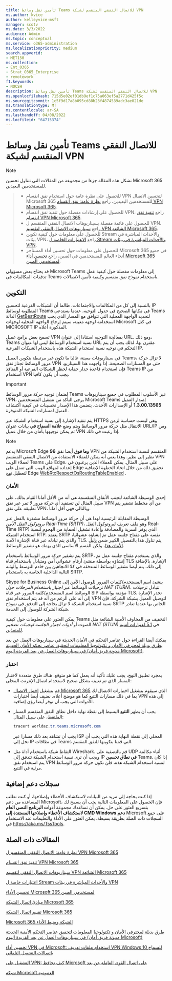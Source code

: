 ```yaml
---
title: تأمين نقل وسائط Teams للاتصال النفقي المنقسم لشبكة VPN
ms.author: kvice
author: kelleyvice-msft
manager: scotv
ms.date: 3/3/2022
audience: Admin
ms.topic: conceptual
ms.service: o365-administration
ms.localizationpriority: medium
search.appverid:
- MET150
ms.collection:
- Ent_O365
- Strat_O365_Enterprise
- remotework
f1.keywords:
- NOCSH
description: تأمين نقل وسائط Teams للاتصال النفقي المنقسم لشبكة VPN
ms.openlocfilehash: 715d5e02ef01db9ef1c75a063ef5a2771d425f5c
ms.sourcegitcommit: 1c5f9d17a8b095cd88b23f4874539adc3ae021de
ms.translationtype: MT
ms.contentlocale: ar-SA
ms.lasthandoff: 04/08/2022
ms.locfileid: "64715374"
---
```

# <a name="securing-teams-media-traffic-for-vpn-split-tunneling"></a>تأمين نقل وسائط Teams للاتصال النفقي المنقسم لشبكة VPN

>[!NOTE]
>تشكل هذه المقالة جزءا من مجموعة من المقالات التي تتناول تحسين Microsoft 365 للمستخدمين البعيدين.

>- للحصول على نظرة عامة حول استخدام نفق انقسام VPN لتحسين الاتصال Microsoft 365 للمستخدمين البعيدين، راجع [نظرة عامة: نفق انقسام VPN Microsoft 365](microsoft-365-vpn-split-tunnel.md).
>- للحصول على إرشادات مفصلة حول تنفيذ نفق انقسام VPN، راجع [تنفيذ نفق انقسام VPN Microsoft 365](microsoft-365-vpn-implement-split-tunnel.md).
>- للحصول على قائمة مفصلة بسيناريوهات الاتصال النفقي المنقسم ل VPN، راجع [سيناريوهات الاتصال النفقي لتقسيم VPN الشائعة Microsoft 365](microsoft-365-vpn-common-scenarios.md).
>- للحصول على معلومات حول كيفية تكوين Stream والأحداث المباشرة في بيئات VPN، راجع [الاعتبارات الخاصة ل Stream والأحداث المباشرة في بيئات VPN](microsoft-365-vpn-stream-and-live-events.md).
>- للحصول على معلومات حول تحسين أداء المستأجر Microsoft 365 في جميع أنحاء العالم للمستخدمين في الصين، راجع [تحسين أداء Microsoft 365 لمستخدمي الصين](microsoft-365-networking-china.md).

قد يحتاج بعض مسؤولي Microsoft Teams إلى معلومات مفصلة حول كيفية عمل تدفقات المكالمات في Teams باستخدام نموذج نفق منقسم وكيفية تأمين الاتصالات.

## <a name="configuration"></a>التكوين

بالنسبة إلى كل من المكالمات والاجتماعات، طالما أن الشبكات الفرعية لتحسين IP المطلوبة لوسائط Teams في مكانها الصحيح في جدول التوجيه، عندما يستدعي Teams الدالة [GetBestRoute](/windows/win32/api/iphlpapi/nf-iphlpapi-getbestroute) لتحديد الواجهة المحلية التي تتوافق مع المسار الذي يجب استخدامه لوجهة معينة، سيتم إرجاع الواجهة المحلية لوجهات Microsoft في كتل MICROSOFT IP المذكورة أعلاه.

تسمح بعض برامج عميل VPN بمعالجة التوجيه استنادا إلى عنوان URL. ومع ذلك، Teams نسبة استخدام الوسائط ليس لها عنوان URL مقترن بها، لذلك يجب أن يتم التحكم في توجيه نسبة استخدام الشبكة هذه باستخدام الشبكات الفرعية IP.

في سيناريوهات معينة، غالبا ما تكون غير مرتبطة بتكوين العميل Teams، لا تزال حركة مرور الوسائط تجتاز نفق VPN حتى مع المسارات الصحيحة. إذا واجهت هذا السيناريو، فإن استخدام قاعدة جدار حماية لحظر الشبكات الفرعية أو المنافذ Teams IP من استخدام VPN يجب أن يكون كافيا.

>[!IMPORTANT]
>لضمان توجيه حركة مرور الوسائط Teams عبر الأسلوب المطلوب في جميع سيناريوهات VPN، يرجى التأكد من تشغيل المستخدمين Microsoft Teams إصدار العميل **1.3.00.13565** أو الإصدارات الأحدث. يتضمن هذا الإصدار تحسينات في كيفية اكتشاف العميل لمسارات الشبكة المتوفرة.

يتم تنفيذ الإشارة إلى نسبة استخدام الشبكة عبر HTTPS وهي ليست حساسة لزمن الانتقال مثل حركة مرور الوسائط ويتم وضع **علامة السماح في** بيانات عنوان URL/IP ومن ثم يمكن توجيهها بأمان من خلال عميل VPN إذا رغبت في ذلك.

>[!NOTE]
>يدعم Microsoft Edge **96 وما فوق** أيضا نفق VPN المنقسم لنسبة استخدام الشبكة من نظير إلى نظير. وهذا يعني أنه يمكن للعملاء الاستفادة من الاتصال النفقي المنقسم VPN لعملاء الويب Teams على Edge، على سبيل المثال. يمكن للعملاء الذين يرغبون في إعداده لمواقع الويب التي تعمل على Edge تحقيق ذلك من خلال اتخاذ الخطوة الإضافية لتعطيل نهج Edge [WebRtcRespectOsRoutingTableEnabled](/deployedge/microsoft-edge-policies#webrtcrespectosroutingtableenabled) .

### <a name="security"></a>الأمان

إحدى الوسيطة الشائعة لتجنب الأنفاق المنقسمة هي أنه من الأقل أمانا القيام بذلك، على سبيل المثال لن تستفيد أي حركة مرور لا تمر عبر نفق VPN من أي مخطط تشفير يتم تطبيقه على نفق VPN، وبالتالي فهي أقل أمانا.

الوسيطة المقابلة الرئيسية لهذا هي أن حركة مرور الوسائط مشفرة بالفعل عبر _بروتوكول النقل الآمن Real-Time (SRTP)،_ وهو ملف تعريف لبروتوكول النقل Real-Time (RTP) الذي يوفر السرية والمصادقة وإعادة تشغيل الحماية من الهجوم لنسبة استخدام الشبكة RTP. يعتمد SRTP نفسه على مفتاح جلسة عمل تم إنشاؤه عشوائيا، والذي يتم تبادله عبر قناة الإشارة الآمنة TLS. يتم تناول هذا بالتفصيل الكبير ضمن [دليل الأمان هذا](/skypeforbusiness/optimizing-your-network/security-guide-for-skype-for-business-online)، ولكن القسم الأساسي الذي يهمك هو تشفير الوسائط.

يتم تشفير حركة مرور الوسائط باستخدام SRTP، والذي يستخدم مفتاح جلسة عمل تم إنشاؤه بواسطة منشئ أرقام عشوائي آمن ومتبادل باستخدام قناة TLS الإشارة. بالإضافة إلى ذلك، يتم أيضا تشفير الوسائط المتدفقة في كلا الاتجاهين بين خادم التوسط والوثبة التالية الداخلية الخاصة به باستخدام SRTP.

Skype for Business Online ينشئ اسم المستخدم/كلمات المرور للوصول الآمن إلى ترحيلات الوسائط عبر _اجتياز باستخدام المرحلات حول NAT (TURN)._ تتبادل ترحيلات الوسائط اسم المستخدم/كلمة المرور عبر قناة SIP مؤمنة بواسطة TLS. تجدر الإشارة إلى أنه على الرغم من أنه قد يتم استخدام نفق VPN لتوصيل العميل بشبكة الشركة، فإن نسبة استخدام الشبكة لا تزال بحاجة إلى التدفق في نموذج SRTP الخاص بها عندما تغادر شبكة الشركة للوصول إلى الخدمة.

يمكن العثور على معلومات حول كيفية Teams التخفيف من المخاوف الأمنية الشائعة مثل الصوت أو _أدوات اجتياز الجلسة لهجمات تضخيم NAT (STUN)_ في [5.1 اعتبارات أمنية للمنفذين](/openspecs/office_protocols/ms-ice2/69525351-8c68-4864-b8a6-04bfbc87785c).

يمكنك أيضا القراءة حول عناصر التحكم في الأمان الحديثة في سيناريوهات العمل عن بعد [بطرق بديلة لمحترفي الأمان و تكنولوجيا المعلومات لتحقيق عناصر تحكم الأمان الحديثة في سيناريوهات العمل عن بعد الفريدة اليوم (مدونة فريق أمان Microsoft)](https://www.microsoft.com/security/blog/2020/03/26/alternative-security-professionals-it-achieve-modern-security-controls-todays-unique-remote-work-scenarios/).

### <a name="testing"></a>اختبار

بمجرد تطبيق النهج، يجب عليك تأكيد أنه يعمل كما هو متوقع. هناك طرق متعددة لاختبار المسار الذي تم تعيينه بشكل صحيح لاستخدام اتصال الإنترنت المحلي:

- قم بتشغيل [اختبار الاتصال Microsoft 365](https://aka.ms/netonboard) الذي سيقوم بتشغيل اختبارات الاتصال لك بما في ذلك مسارات التتبع كما هو موضح أعلاه. نضيف أيضا اختبارات VPN إلى هذه الأدوات التي يجب أن توفر أيضا رؤى إضافية.

- يجب أن يظهر **التتبع** البسيط إلى نقطة نهاية داخل نطاق النفق المنقسم المسار الملتقط، على سبيل المثال:

  ```powershell
  tracert worldaz.tr.teams.microsoft.com
  ```

  يجب أن تشاهد بعد ذلك مسارا عبر ISP المحلي إلى نقطة النهاية هذه التي يجب أن تحل إلى IP في نطاقات Teams التي قمنا بتكوينها للنفق المقسم.

- التقاط شبكة باستخدام أداة مثل Wireshark. قم بالتصفية على UDP أثناء مكالمة ويجب أن ترى نسبة استخدام الشبكة تتدفق إلى IP **في نطاق تحسين** Teams. إذا كان يتم استخدام نفق VPN لنسبة استخدام الشبكة هذه، فلن تكون حركة مرور الوسائط مرئية في التتبع.

## <a name="additional-support-logs"></a>سجلات دعم إضافية

إذا كنت بحاجة إلى مزيد من البيانات لاستكشاف الأخطاء وإصلاحها، أو كنت تطلب المساعدة من دعم Microsoft، فإن الحصول على المعلومات التالية يجب أن يسمح لك بتسريع العثور على حل. يمكن أن تساعدك مجموعة **أدوات البرنامج النصي العام لاستكشاف الأخطاء وإصلاحها المستندة إلى CMD Windows دعم** Microsoft على جمع السجلات ذات الصلة بطريقة بسيطة. يمكن العثور على الأداة والتعليمات عند الاستخدام في <https://aka.ms/TssTools>.

## <a name="related-articles"></a>المقالات ذات الصلة

[نظرة عامة: الاتصال النفقي المنقسم ل VPN Microsoft 365](microsoft-365-vpn-split-tunnel.md)

[تنفيذ نفق انقسام VPN Microsoft 365](microsoft-365-vpn-implement-split-tunnel.md)

[سيناريوهات الاتصال النفقي لتقسيم VPN الشائعة Microsoft 365](microsoft-365-vpn-common-scenarios.md)

[اعتبارات خاصة ل Stream والأحداث المباشرة في بيئات VPN](microsoft-365-vpn-stream-and-live-events.md)

[تحسين الأداء Microsoft 365 لمستخدمي الصين](microsoft-365-networking-china.md)

[مبادئ اتصال الشبكة Microsoft 365](microsoft-365-network-connectivity-principles.md)

[تقييم اتصال الشبكة Microsoft 365](assessing-network-connectivity.md)

[Microsoft 365 الشبكة وضبط الأداء](network-planning-and-performance.md)

[طرق بديلة لمحترفي الأمان و تكنولوجيا المعلومات لتحقيق عناصر التحكم الأمنية الحديثة في سيناريوهات العمل عن بعد الفريدة اليوم (مدونة فريق أمان Microsoft)](https://www.microsoft.com/security/blog/2020/03/26/alternative-security-professionals-it-achieve-modern-security-controls-todays-unique-remote-work-scenarios/)

[تحسين أداء VPN في Microsoft: استخدام ملفات تعريف VPN Windows 10 للسماح باتصالات التشغيل التلقائي](https://www.microsoft.com/itshowcase/enhancing-remote-access-in-windows-10-with-an-automatic-vpn-profile)

[التشغيل على VPN: كيف تحافظ Microsoft على اتصال القوى العاملة عن بعد](https://www.microsoft.com/itshowcase/blog/running-on-vpn-how-microsoft-is-keeping-its-remote-workforce-connected/?elevate-lv)

[شبكة Microsoft العمومية](/azure/networking/microsoft-global-network)
